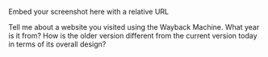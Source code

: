 Embed your screenshot here with a relative URL

Tell me about a website you visited using the Wayback Machine. What year is it from?
How is the older version different from the current version today in terms of its overall design?
